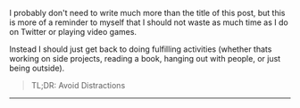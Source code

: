 I probably don't need to write much more than the title of this post, but this
is more of a reminder to myself that I should not waste as much time as I do on
Twitter or playing video games.

Instead I should just get back to doing fulfilling activities (whether thats
working on side projects, reading a book, hanging out with people, or just being
outside).

> TL;DR: Avoid Distractions

---
